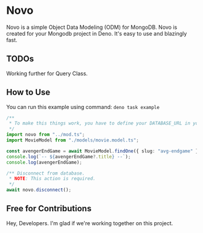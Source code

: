 # Novo

Novo is a simple Object Data Modeling (ODM) for MongoDB. Novo is created for your Mongodb project in Deno. 
It's easy to use and blazingly fast.

## TODOs

Working further for Query Class.

## How to Use

You can run this example using command: `deno task example`

```ts
/**
 * To make this things work, you have to define your DATABASE_URL in your .env file.
 */
import novo from "../mod.ts";
import MovieModel from "./models/movie.model.ts";

const avengerEndGame = await MovieModel.findOne({ slug: "avg-endgame" });
console.log(`-- ${avengerEndGame?.title} --`);
console.log(avengerEndGame);

/** Disconnect from database.
 * NOTE: This action is required.
 */
await novo.disconnect();
```

## Free for Contributions

Hey, Developers. I'm glad if we're working together on this project.
